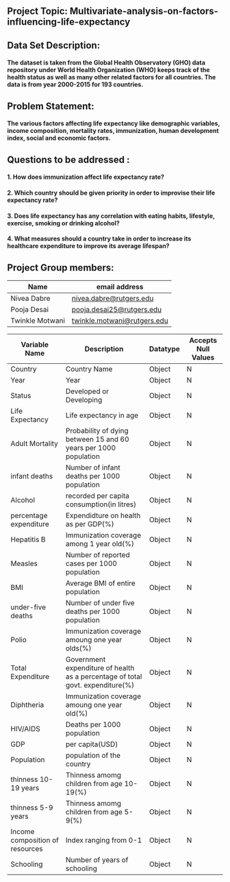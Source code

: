 ## Project Topic: Multivariate-analysis-on-factors-influencing-life-expectancy

## Data Set Description:
#### The dataset is taken from the Global Health Observatory (GHO) data repository under World Health Organization (WHO) keeps track of the health status as well as many other related factors for all countries. The data is from year 2000-2015 for 193 countries.

## Problem Statement:
#### The various factors affecting life expectancy like demographic variables, income composition, mortality rates, immunization, human development index, social and economic factors. 

## Questions to be addressed :
#### 1. How does immunization affect life expectancy rate?
#### 2. Which country should be given priority in order to improvise their life expectancy rate?
#### 3. Does life expectancy has any correlation with eating habits, lifestyle, exercise, smoking or drinking alcohol?
#### 4. What measures should a country take in order to increase its healthcare expenditure to improve its average lifespan?



## Project Group members:
Name| email address
----|----------------
Nivea Dabre| nivea.dabre@rutgers.edu
Pooja Desai| pooja.desai25@rutgers.edu
Twinkle Motwani| twinkle.motwani@rutgers.edu



 Variable Name| Description| Datatype| Accepts Null Values
 --------------|-------------|----------|--------------------
 Country|Country Name| Object|N
 Year| Year|Object|N
 Status|Developed or Developing|Object|N
 Life Expectancy| Life expectancy in age|Object|N
 Adult Mortality|Probability of dying between 15 and 60 years per 1000 population|Object|N
 infant deaths|Number of infant deaths per 1000 population|Object|N
 Alcohol|recorded per capita consumption(in litres)|Object|N
 percentage expenditure| Expendidture on health as per GDP(%)|Object|N
 Hepatitis B|Immunization coverage among 1 year old(%)|Object|N
 Measles|Number of reported cases per 1000 population|Object|N
 BMI|Average BMI of entire population|Object|N
 under-five deaths| Number of under five deaths per 1000 population|Object|N
 Polio| Immunization coverage amoung one year olds(%)|Object|N
 Total Expenditure| Government expenditure of health as a percentage of total govt. expenditure(%)|Object|N
 Diphtheria|Immunization coverage amoung one year old(%)|Object|N
 HIV/AIDS|Deaths per 1000 population|Object|N
 GDP|per capita(USD)|Object|N
 Population| population of the country|Object|N
 thinness 10-19 years| Thinness amomg children from age 10-19(%)|Object|N
 thinness 5-9 years| Thinness amomg children from age 5-9(%)|Object|N
 Income composition of resources|Index ranging from 0-1|Object|N
 Schooling|Number of years of schooling|Object|N
 
